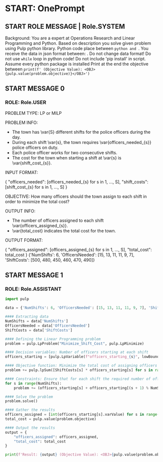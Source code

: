 # START: OnePrompt 
## START ROLE MESSAGE | Role.SYSTEM 
Background: You are a expert at Operations Research and Linear Programming and Python. Based on description you solve given problem using Pulp python library. Python code place between ```python and ```. You receive the data in json format between: <DATA></DATA>. Do not change data format! Do not use `while` loop in python code! Do not include 'pip install' in script. Assume every python package is installed Print at the end the objective between <OBJ></OBJ> `print(f' (Objective Value): <OBJ>{pulp.value(problem.objective)}</OBJ>')`  
## START MESSAGE 0 
### ROLE: Role.USER
<DESCRIPTION>
PROBLEM TYPE: LP or MILP

PROBLEM INFO:

- The town has \var{S} different shifts for the police officers during the day.
- During each shift \var{s}, the town requires \var{officers_needed_{s}} police officers on duty.
- Each police officer works for two consecutive shifts.
- The cost for the town when starting a shift at \var{s} is \var{shift_cost_{s}}.

INPUT FORMAT: 

{
    "officers_needed": [officers_needed_{s} for s in 1, ..., S],
    "shift_costs": [shift_cost_{s} for s in 1, ..., S]
}

OBJECTIVE: How many officers should the town assign to each shift in order to minimize the total cost?

OUTPUT INFO:

- The number of officers assigned to each shift \var{officers_assigned_{s}}.
- \var{total_cost} indicates the total cost for the town.

OUTPUT FORMAT:

{
    "officers_assigned": [officers_assigned_{s} for s in 1, ..., S],
    "total_cost": total_cost
}
</DESCRIPTION>
<DATA>
{'NumShifts': 6, 'OfficersNeeded': [15, 13, 11, 11, 9, 7], 'ShiftCosts': [500, 480, 450, 460, 470, 490]}</DATA>


## START MESSAGE 1 
### ROLE: Role.ASSISTANT
```python
import pulp

data = {'NumShifts': 6, 'OfficersNeeded': [15, 13, 11, 11, 9, 7], 'ShiftCosts': [500, 480, 450, 460, 470, 490]}

#### Extracting data
NumShifts = data['NumShifts']
OfficersNeeded = data['OfficersNeeded']
ShiftCosts = data['ShiftCosts']

#### Defining the Linear Programming problem
problem = pulp.LpProblem("Minimize_Shift_Cost", pulp.LpMinimize)

#### Decision variables: Number of officers starting at each shift
officers_starting = [pulp.LpVariable(f"officers_starting_{s}", lowBound=0, cat='Integer') for s in range(NumShifts)]

#### Objective function: Minimize the total cost of assigning officers
problem += pulp.lpSum([ShiftCosts[s] * officers_starting[s] for s in range(NumShifts)])

#### Constraints: Ensure that for each shift the required number of officers is on duty
for s in range(NumShifts):
    problem += (officers_starting[s] + officers_starting[(s + 1) % NumShifts] >= OfficersNeeded[s])

#### Solve the problem
problem.solve()

#### Gather the results
officers_assigned = [int(officers_starting[s].varValue) for s in range(NumShifts)]
total_cost = pulp.value(problem.objective)

#### Output the results
output = {
    "officers_assigned": officers_assigned,
    "total_cost": total_cost
}

print(f'Result: {output} (Objective Value): <OBJ>{pulp.value(problem.objective)}</OBJ>')
```

